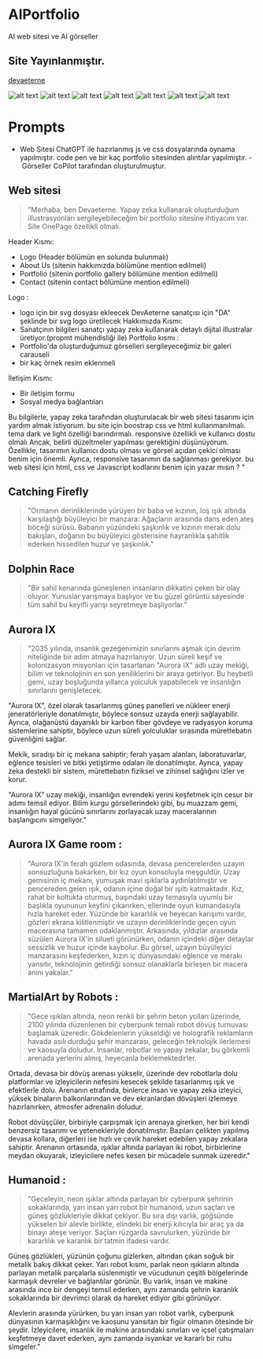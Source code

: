 # AIPortfolio
AI web sitesi ve AI görseller

## Site Yayınlanmıştır.
[devaeterne](https://ai.safaksariyildiz.com)

![alt text](ss-1.png)
![alt text](assets/img/portfolio/portfolio-1.jpg)
![alt text](assets/img/portfolio/portfolio-2.jpg)
![alt text](assets/img/portfolio/portfolio-3.jpg)
![alt text](assets/img/portfolio/portfolio-4.jpg)
![alt text](assets/img/portfolio/portfolio-5.jpg)
![alt text](assets/img/portfolio/portfolio-6.jpg)



# Prompts
- Web Sitesi ChatGPT ile hazırlanmış js ve css dosyalarında oynama yapılmıştır. code pen ve bir kaç portfolio sitesinden alıntılar yapılmıştır.
- Görseller CoPilot tarafından oluşturulmuştur.

## Web sitesi 
> "Merhaba, ben Devaeterne. Yapay zeka kullanarak oluşturduğum illustrasyonları sergileyebileceğim 
bir portfolio sitesine ihtiyacım var. Site OnePage özellikli olmalı.

Header Kısmı:
- Logo (Header bölümün en solunda bulunmalı)
- About Us (sitenin hakkımızda bölümüne mention edilmeli)
- Portfolio (sitenin portfolio gallery bölümüne mention edilmeli)
- Contact (sitenin contact bölümüne mention edilmeli)

Logo : 
- logo için bir svg dosyası ekleecek DevAeterne sanatçısı için "DA" şeklinde bir svg logo üretilecek
Hakkımızda Kısmı:
- Sanatçının bilgileri
sanatçı yapay zeka kullanarak detaylı dijital illustralar üretiyor.(propmt mühendisliği ile)
Portfolio kısmı : 
- Portfolio'da oluşturduğumuz görselleri sergileyeceğimiz bir galeri carauseli
- bir kaç örnek resim eklenmeli 

İletişim Kısmı:
- Bir iletişim formu
- Sosyal medya bağlantıları

Bu bilgilerle, yapay zeka tarafından oluşturulacak bir web sitesi tasarımı için yardım almak istiyorum. 
bu site için boostrap css ve html kullanmanılmalı. 
tema dark ve light özelliği barındırmalı. 
responsive özellikli ve kullanıcı dostu olmalı
Ancak, belirli düzeltmeler yapılması gerektiğini düşünüyorum. Özellikle, tasarımın kullanıcı dostu olması ve görsel açıdan çekici olması benim için önemli. 
Ayrıca, responsive tasarımın da sağlanması gerekiyor.
bu web sitesi için html, css ve Javascript kodlarını benim için yazar mısın ? "

## Catching Firefly
 > "Ormanın derinliklerinde yürüyen bir baba ve kızının, loş ışık altında karşılaştığı büyüleyici bir manzara: Ağaçların arasında dans eden ateş böceği sürüsü. Babanın yüzündeki şaşkınlık ve kızının merak dolu bakışları, doğanın bu büyüleyici gösterisine hayranlıkla şahitlik ederken hissedilen huzur ve şaşkınlık."

##  Dolphin Race
> "Bir sahil kenarında güneşlenen insanların dikkatini çeken bir olay oluyor. Yunuslar yarışmaya başlıyor ve bu güzel görüntü sayesinde tüm sahil bu keyifli yarışı seyretmeye başlıyorlar."

##  Aurora IX
> "2035 yılında, insanlık gezegenimizin sınırlarını aşmak için devrim niteliğinde bir adım atmaya hazırlanıyor. Uzun süreli keşif ve kolonizasyon misyonları için tasarlanan "Aurora IX" adlı uzay mekiği, bilim ve teknolojinin en son yeniliklerini bir araya getiriyor. Bu heybetli gemi, uzay boşluğunda yıllarca yolculuk yapabilecek ve insanlığın sınırlarını genişletecek.

"Aurora IX", özel olarak tasarlanmış güneş panelleri ve nükleer enerji jeneratörleriyle donatılmıştır, böylece sonsuz uzayda enerji sağlayabilir. Ayrıca, olağanüstü dayanıklı bir karbon fiber gövdeye ve radyasyon koruma sistemlerine sahiptir, böylece uzun süreli yolculuklar sırasında mürettebatın güvenliğini sağlar.

Mekik, sıradışı bir iç mekana sahiptir; ferah yaşam alanları, laboratuvarlar, eğlence tesisleri ve bitki yetiştirme odaları ile donatılmıştır. Ayrıca, yapay zeka destekli bir sistem, mürettebatın fiziksel ve zihinsel sağlığını izler ve korur.

"Aurora IX" uzay mekiği, insanlığın evrendeki yerini keşfetmek için cesur bir adımı temsil ediyor. Bilim kurgu görsellerindeki gibi, bu muazzam gemi, insanlığın hayal gücünü sınırlarını zorlayacak uzay maceralarının başlangıcını simgeliyor."

##  Aurora IX Game room :
> "Aurora IX'in ferah gözlem odasında, devasa pencerelerden uzayın sonsuzluğuna bakarken, bir kız oyun konsoluyla meşguldür. Uzay gemisinin iç mekanı, yumuşak mavi ışıklarla aydınlatılmıştır ve pencereden gelen ışık, odanın içine doğal bir ışıltı katmaktadır. Kız, rahat bir koltukta oturmuş, başındaki uzay temasıyla uyumlu bir başlıkla oyununun keyfini çıkarırken, ellerinde oyun kumandasıyla hızla hareket eder. Yüzünde bir kararlılık ve heyecan karışımı vardır, gözleri ekrana kilitlenmiştir ve uzayın derinliklerinde geçen oyun macerasına tamamen odaklanmıştır. Arkasında, yıldızlar arasında süzülen Aurora IX'in silueti görünürken, odanın içindeki diğer detaylar sessizlik ve huzur içinde kaybolur. Bu görsel, uzayın büyüleyici manzarasını keşfederken, kızın iç dünyasındaki eğlence ve merakı yansıtır, teknolojinin getirdiği sonsuz olanaklarla birleşen bir macera anını yakalar."

## MartialArt by Robots :
> "Gece ışıkları altında, neon renkli bir şehrin beton yolları üzerinde, 2100 yılında düzenlenen bir cyberpunk temalı robot dövüş turnuvası başlamak üzeredir. Gökdelenlerin yükseldiği ve holografik reklamların havada asılı durduğu şehir manzarası, geleceğin teknolojik ilerlemesi ve kaosuyla doludur. İnsanlar, robotlar ve yapay zekalar, bu görkemli arenada yerlerini almış, heyecanla beklemektedirler.

Ortada, devasa bir dövüş arenası yükselir, üzerinde dev robotlarla dolu platformlar ve izleyicilerin nefesini kesecek şekilde tasarlanmış ışık ve efektlerle dolu. Arenanın etrafında, binlerce insan ve yapay zeka izleyici, yüksek binaların balkonlarından ve dev ekranlardan dövüşleri izlemeye hazırlanırken, atmosfer adrenalin doludur.

Robot dövüşçüler, birbiriyle çarpışmak için arenaya girerken, her biri kendi benzersiz tasarımı ve yetenekleriyle donatılmıştır. Bazıları çelikten yapılmış devasa kollara, diğerleri ise hızlı ve çevik hareket edebilen yapay zekalara sahiptir. Arenanın ortasında, ışıklar altında parlayan iki robot, birbirlerine meydan okuyarak, izleyicilere nefes kesen bir mücadele sunmak üzeredir."
## Humanoid :
> "Geceleyin, neon ışıklar altında parlayan bir cyberpunk şehrinin sokaklarında, yarı insan yarı robot bir humanoid, uzun saçları ve güneş gözlükleriyle dikkat çekiyor. Bu sıra dışı varlık, göğsünde yükselen bir alevle birlikte, elindeki bir enerji kılıcıyla bir araç ya da binayı ateşe veriyor. Saçları rüzgarda savrulurken, yüzünde bir kararlılık ve karanlık bir tatmin ifadesi vardır.

Güneş gözlükleri, yüzünün çoğunu gizlerken, altından çıkan soğuk bir metalik bakış dikkat çeker. Yarı robot kısmı, parlak neon ışıkların altında parlayan metalik parçalarla süslenmiştir ve vücudunun çeşitli bölgelerinde karmaşık devreler ve bağlantılar görünür. Bu varlık, insan ve makine arasında ince bir dengeyi temsil ederken, aynı zamanda şehrin karanlık sokaklarında bir devrimci olarak da hareket ediyor gibi görünüyor.

Alevlerin arasında yürürken, bu yarı insan yarı robot varlık, cyberpunk dünyasının karmaşıklığını ve kaosunu yansıtan bir figür olmanın ötesinde bir şeydir. İzleyicilere, insanlık ile makine arasındaki sınırları ve içsel çatışmaları keşfetmeye davet ederken, aynı zamanda isyankar ve kararlı bir ruhu simgeler."